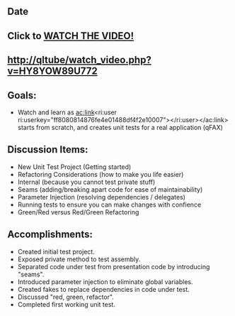 
## Date

<time datetime="2015-04-08"></time>

## Click to [WATCH THE VIDEO!](http://qltube/watch_video.php?v=HY8YOW89U772)

## [http://qltube/watch\_video.php?v=HY8YOW89U772](http://qltube/watch_video.php?v=HY8YOW89U772)

## Goals:

- Watch and learn as <ac:link><ri:user ri:userkey="ff8080814876fe4e01488df4f2e10007"></ri:user></ac:link> starts from scratch, and creates unit tests for a real application (qFAX)


## Discussion Items:

- New Unit Test Project (Getting started)
- Refactoring Considerations (how to make you life easier)
- Internal (because you cannot test private stuff)
- Seams (adding/breaking apart code for ease of maintainability)
- Parameter Injection (resolving dependencies / delegates)
- Running tests to ensure you can make changes with confience
- Green/Red versus Red/Green Refactoring


## Accomplishments:

- Created initial test project.
- Exposed private method to test assembly.
- Separated code under test from presentation code by introducing "seams".
- Introduced parameter injection to eliminate global variables.
- Created fakes to replace dependencies in code under test.
- Discussed "red, green, refactor".
- Completed first working unit test.



